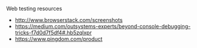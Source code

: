 Web testing resources

- http://www.browserstack.com/screenshots
- https://medium.com/outsystems-experts/beyond-console-debugging-tricks-f7d0d7f5df4#.hb5zqlxpr
- https://www.pingdom.com/product